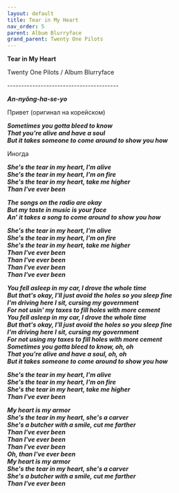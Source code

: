 ```yaml
---  
layout: default  
title: Tear in My Heart  
nav_order: 5  
parent: Album Blurryface  
grand_parent: Twenty One Pilots  
---  
```


**Tear in My Heart**
<p>
Twenty One Pilots / Album Blurryface
</p>  
----------------------------------------

**_An-nyŏng-ha-se-yo_**  

Привет (оригинал на корейском)

**_Sometimes you gotta bleed to know  
That you're alive and have a soul  
But it takes someone to come around to show you how_**  

Иногда 

**_She's the tear in my heart, I'm alive  
She's the tear in my heart, I'm on fire  
She's the tear in my heart, take me higher  
Than I've ever been_**  

**_The songs on the radio are okay  
But my taste in music is your face  
An' it takes a song to come around to show you how_**  

**_She's the tear in my heart, I'm alive  
She's the tear in my heart, I'm on fire  
She's the tear in my heart, take me higher  
Than I've ever been  
Than I've ever been  
Than I've ever been  
Than I've ever been_**  

**_You fell asleep in my car, I drove the whole time  
But that's okay, I'll just avoid the holes so you sleep fine  
I'm driving here I sit, cursing my government  
For not usin' my taxes to fill holes with more cement  
You fell asleep in my car, I drove the whole time  
But that's okay, I'll just avoid the holes so you sleep fine  
I'm driving here I sit, cursing my government  
For not using my taxes to fill holes with more cement  
Sometimes you gotta bleed to know, oh, oh  
That you're alive and have a soul, oh, oh  
But it takes someone to come around to show you how_**  

**_She's the tear in my heart, I'm alive  
She's the tear in my heart, I'm on fire  
She's the tear in my heart, take me higher  
Than I've ever been_**  

**_My heart is my armor  
She's the tear in my heart, she's a carver  
She's a butcher with a smile, cut me farther  
Than I've ever been  
Than I've ever been  
Than I've ever been  
Oh, than I've ever been  
My heart is my armor  
She's the tear in my heart, she's a carver  
She's a butcher with a smile, cut me farther  
Than I've ever been_**  
